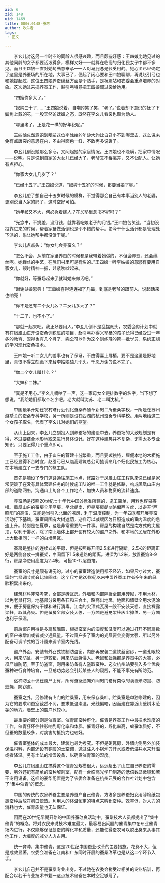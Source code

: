 ```yaml
---
aid: 6
zid: 148
uid: 1469
title: 0006.0148-蚕房
author: 吹牛者
tags: 
 - 正文

---
```




　　李幺儿对这另一个时空的同龄人很感兴趣，而且颇有好感：王四娘比她见过的其他同龄的女子都要活泼得多，模样又好——就算在临高的归化民女子中都不多见。而且王四娘一直对她的曲意奉承——人对马屁总是很受用的。她心里已经确定了这里是养蚕场的所在地，大事已了，便起了闲心要和王四娘聊聊，再说赵引弓也和她提起过，这位王四娘养蚕缫丝方面是个熟手，是杭州站和农委会重点培养的对象。这次她过来搞养蚕工作，赵引弓特意把王四娘调过来给她用。

　　“四嫂你多大了。”

　　“奴婢三十了……”王四娘说着，自嘲的笑了笑，“老了。”说着却下意识的抚了下鬓角上戴的花，一股天然的妩媚之态，既然在李幺儿看来也颇为动人。

　　“哪里老了，正是花一样的好年纪呢。”

　　王四娘忽然意识到眼前这位李姑娘的年龄大约比自己小不到哪里去，这么说未免有点唐突的意思在内，不由得面色一红，不敢再多说话了。

　　李幺儿倒没她那么多心，又问起她的家庭情况。王四娘也不隐瞒，把家中情况――说明。只是说到自家的大女儿已经大了，老爷又不给挑差，又不让配人。让她有点担心。

　　“你家大女儿几岁了？”

　　“已经十五了。”王四娘说道，“奴婢十五岁的时候，都要当娘了呢。”

　　李幺儿想了想自己十五岁时候的模样，不觉得那会自己有本事当别人的老婆，更别说当人家的妈了，这时空好可怕。

　　“她年龄又不大，何必急着嫁人？在义塾里念书不好吗？”

　　“光念书，不挑差，没月钱，就靠着吃娘老子的月钱。”王四娘苦笑道，“当初没投靠进来的时候，帮着家里做活倒也是个不错的帮手。如今干什么活计都是管理处下派的，象让她帮手都没活干呢。”

　　李幺儿点点头：“你女儿会养蚕么？”

　　“怎么不会，从前在家里养蚕的时候都是我带着她做的，不但会养蚕，还会缫丝呢。她缫丝的手艺，在我们村里可是有名的。”王四娘一听李姑娘的意思有要用自家女儿，顿时精神一振，赶紧吹嘘起来。

　　“你就好，等蚕场起来了就叫她来做活吧。”

　　“谢谢姑娘恩典！”王四娘喜得连连福了几福，到底是老爷的跟前人，说起话来也响亮！

　　“你不是还有二个女儿么？二女儿多大了？”

　　“十二了，也不小了。”

　　“那就一起来吧。我正好要用人。”李幺儿倒不是乱摆派头，农委会的计划中就有在凤凰山庄开设蚕桑训练班的项目，赵引弓办得义塾里的孩子长得已经受过一年多的教育，短得也有几个月了，完全可以作为这个训练班的第一批学员，系统正规的学习现代蚕桑技术。

　　王四娘一听二女儿的差事也有了保证，不由得喜上眉梢，要不是这里是野地里，真恨不得立刻跪下来给李姑娘磕几个头。千恩万谢的说不完了。

　　“你二个女儿叫什么？”

　　“大妹和二妹。”

　　“真是不用心。”李幺儿嘀咕了一声，这一家母女全是排数字的名字，当下想了想说，“我给她们都取个名字吧。老大就叫沈苏、老二叫沈杭。”

　　中国最早开始在农村进行近代化蚕桑养殖革新的二所蚕桑学校，一所是在苏州游墅关的蚕桑专科学校，另一所则是设在西湖的杭州蚕桑专科学校。用两地给这二个女孩子取名，代表了李幺儿对她们的期望。

　　从山上回来，李幺儿立刻投入到养蚕场的建设中去。养蚕场的大致规划是有得，不过要结合地形地貌来进行具体设计。好在这种建筑并不复杂，无需太多专业知识，只要记得几个重点即可。

　　至于施工工作，由于山庄的营建十分繁重，而且要求独特，雇佣本地的木柜施工已经显得不合时宜，赵引弓已从临高建筑总公司抽调来几个归化民技工为核心，在本地建立了一支专门的施工队。

　　首先是铺设了专门道路通往施工地点，修路对于凤凰山庄工程队来说已经是家常便饭了在没有具体营建任务的时候施工队的唯一工作就是修路，构成凤凰山庄内部的道路网络，沟通山上的各个工作地点，加快人员和物资的流转速度。

　　养蚕场是按照20世纪七十年代中国的标准所建的，施工简单，用料也容易筹措。凤凰山庄的蚕房全用平房，坐北朝南，但是房屋朝向略偏西五度，以避开“西照阳”的高温，又能适当引入北面的凉风，利于温度控制，为一年四季都开展养蚕活动打下基础。蚕室周围有大树遮荫，这样可以减缓因为日照造成的室内温度的急速上升。特别是在夏季，这是非常重要的一件事。房屋的构建自然是南方式的尖屋顶，以利于排水，除了南北墙体上都开设有较大的窗户之外，和本地的民居在外形上大致相同：一样的白墙黑瓦。

　　蚕房是整排的连续式的平房，但是按照每开间2.5米进行隔断。2.5米的距离正好是两侧各放一排蚕架，中间留下1.5米通路的距离。进深为1.2米，放置蚕箔8-9行，房屋净使用高度为2.4米，可搭10-12层蚕箔。

　　蚕室的尺寸是颇有讲究的。过小的蚕室建造使用都不经济，如果尺寸过大，蚕室的气候调节就会比较困难。这个尺寸是20世纪以来中国养蚕工作者多年来的经验积累出来的。

　　建筑材料非常考究，全部是砖瓦房。外墙和内部隔断全部用砖砌，不用木材，以免老鼠打洞。地基部分采用条石和三合土，略高出地面。地面和墙壁全用水泥涂抹，便于房屋保持干燥和进行消毒。江南的尖顶式瓦房一般不安装天棚，直接裸露梁柱，取其高爽。但是蚕房全部安装天棚，一方面是避免梁柱灰尘掉落，另一方面也利于保温。

　　前后窗户用得是多扇玻璃窗，根据蚕室内的湿度和温度可以通过打开不同扇数的窗户来增加或者减少通风量。不过窗户多了室内的光照要会变得太强，所以另外配备可调节式的百叶窗来调节室内光线。

　　窗户外面，安装有外凸式铁制防盗窗，内部再安装二道铁丝窗纱，一道孔眼较大，用来防鼠，另一道较细，用来防蚊蝇侵入。老鼠和蚊蝇都是养蚕中的大害，必须严加防范，至于防盗窗，则用来防备有人盗取蚕种。这次杭州站要引入多个优良蚕种进行育种培育，一旦成功势必会引起某些人的窥觊，不能不事先有所防范。

　　这种防范不仅在窗户上有，所有蚕室通向外间的门也有类似的装置来防鼠、防蚊蝇、防窃盗。

　　蚕室之外，另修建有专门的贮桑室，用来保存桑叶。贮桑室是单独修建的，因为它的要求和蚕室截然不同，要求低温潮湿，光线偏暗，因而建在靠近山壁树木葱芜的地方。墙壁上的窗户也较小。

　　最重要的部分则是催青室。催青即蚕种孵化。催青是养蚕工作中最技术难度的工作，催青好坏往往影响到孵化率和体质。催青好的，孵化率高，蚁蚕体质好，不但蚕的数量较多，对病害的抵抗力也较好。

　　催青室整体的成本最大，建筑也最为考究。不但是砖瓦房，外墙内侧另外加装保温材料，内部还设有铜管的土空调，通过注入小锅炉的开水或者低温井水来升温或者降温。另有土法的增湿设备，以确保催青室的湿度。

　　李幺儿在凤凰山庄搞得这个催青室规模很大，远远超出了山庄自己养蚕的需要，另外还配有简单的蚕种解剖室，配有一台临高光学厂制造的低倍数显微镜和若干专用设备。这样的豪华配置是为了农委会准备在杭州开展的合作社计划中包含了“集中催青”的概念。

　　中国的传统的农家养蚕主要是养蚕户自己催青，方法多是养蚕妇女用薄棉纸包裹蚕种后放在胸口悟热。利用人的体温恒定的特点来孵化蚕种。效率低，对人力的消耗也大，催青质量也无法保证。

　　因而在20世纪早期开始的中国养蚕改良活动中，蚕桑技术人员都提出了“集中催青”的概念。将对农民来说技术难度最大，最容易出问题的催青集中在专业催青场内进行，不仅能够保证蚁蚕的孵化率和质量，还能使得蚕农可以脱出身来从事其他工作，大幅度的减少人力占用。

　　统一育种，集中催青，这是20世纪中国蚕业改革的主要措施。花费不大，但是成效显著。农委会准备在江南和广东同时开展的蚕桑改革也是从这二个环节入手。

　　李幺儿自己并不是蚕桑专业出身。不过她在农委会接受过相关的专业培训，再配合以若干专业技术书籍一这点技术储备在本时空足够用了。


